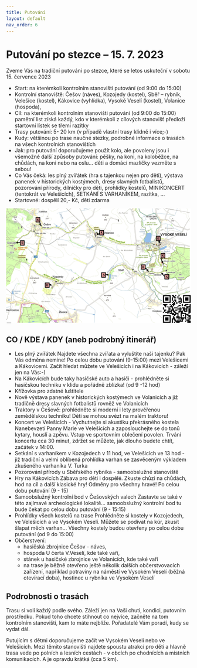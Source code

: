 ```yaml
---
title: Putování
layout: default
nav_order: 6
---
```

# Putování po stezce – 15. 7. 2023
Zveme Vás na tradiční putování po stezce, které se letos uskuteční v sobotu 15. července 2023
- Start: na kterémkoli kontrolním stanovišti putování (od 9:00 do 15:00)
- Kontrolní stanoviště: Češov (náves), Kozojedy (kostel), Sběř – rybník, Velešice (kostel), Kákovice (vyhlídka), Vysoké Veselí (kostel), Volanice (hospoda), 
- Cíl:  na kterémkoli kontrolním stanovišti putování (od 9:00 do 15:00)
pamětní list získá každý, kdo v kterémkoli z cílových stanovišť předloží startovní lístek se třemi razítky
- Trasy putování: 5- 20 km (v případě vlastní trasy klidně i více;-)
- Kudy: většinou po trase naučné stezky, podrobné informace o trasách na všech kontrolních stanovištích
- Jak: pro putování doporučujeme použít kolo, ale povoleny jsou i všemožné další způsoby putování: pěšky, na koni, na koloběžce, na chůdách, na koni nebo na oslu… děti a domácí mazlíčky vezměte s sebou!
- Co Vás čeká: les plný zvířátek (hra s tajenkou nejen pro děti), výstava panenek v historických kostýmech, dresy slavných fotbalistů, pozorování přírody, dílničky pro děti, prohlídky kostelů, MINIKONCERT (tentokrát ve Velešicích), SETKÁNÍ S VARHANÍKEM, razítka, …
- Startovné: dospělí 20,- Kč, děti zdarma

 ![mapa](/img/mapa-putovani-2023.png)

## CO / KDE / KDY (aneb podrobný itinerář)
- Les plný zvířátek Najdete všechna zvířata a vyluštíte naši tajenku? Pak Vás odměna nemine! Po celou dobu putování (9-15:00) mezi Velešicemi a Kákovicemi. Začít hledat můžete ve Velešicích i na Kákovicích - záleží jen na Vás:-)
- Na Kákovicích bude taky hasičské auto a hasiči - prohlédněte si hasičskou techniku v klidu a pořádně zblízka! (od 9 -12 hod)
- Křížovka pro zdatné luštitele
- Nově výstava panenek v historických kostýmech ve Volanicích a již tradičně dresy slavných fotbalistů rovněž ve Volanicích
- Traktory v Češově: prohlédněte si moderní i lety prověřenou zemědělskou techniku! Děti se mohou svézt na malém traktoru! 
- Koncert ve Velešicích - Vychutnejte si akustiku překrásného kostela Nanebevzetí Panny Marie ve Velešicích a zaposlouchejte se do tonů kytary, houslí a zpěvu. Vstup ve sportovním oblečení povolen. Trvání koncertu cca 30 minut, zdržet se můžete, jak dlouho budete chtít, začátek v 14:00.
- Setkání s varhaníkem v Kozojedech v 11 hod, ve Velešicích ve 13 hod - již tradiční a velmi oblíbená prohlídka varhan se zasvěceným výkladem zkušeného varhaníka V. Turka
- Pozorování přírody u Sběřského rybníka - samoobslužné stanoviště
- Hry na Kákovicích Zábava pro děti i dospělé. Zkuste chůzi na chůdách, hod na cíl a další klasické hry! Odměny pro všechny hravé! Po celou dobu putování (9 - 15)
- Samoobslužný kontrolní bod v Češovských valech Zastavte se také v této zajímavé archeologické lokalitě… samoobslužný kontrolní bod tu bude čekat po celou dobu putování (9 - 15:15)
- Prohlídky všech kostelů na trase Prohlédněte si kostely v Kozojedech, ve Velešicích a ve Vysokém Veselí. Můžete se podívat na kúr, zkusit šlapat měch varhan… Všechny kostely budou otevřeny po celou dobu putování (od 9 do 15:00)
- Občerstvení:
  - hasičská zbrojnice Češov - náves,
  - hospoda U čerta V.Veselí, kde také vaří,
  - stánek u hasičské zbrojnice ve Volanicích, kde také vaří
  - na trase je běžně otevřeno ještě několik dalších občerstvovacích zařízení, například potraviny na náměstí ve Vysokém Veselí (běžná otevírací doba), hostinec u rybníka ve Vysokém Veselí


## Podrobnosti o trasách
Trasu si volí každý podle svého. Záleží jen na Vaši chuti, kondici, putovním prostředku.
Pokud toho chcete stihnout co nejvíce, začněte na tom kontrolním stanovišti, kam to máte nejblíže. Pořadatelé Vám poradí, kudy se vydat dál.

Putujícím s dětmi doporučujeme začít ve Vysokém Veselí nebo ve Velešicích. Mezi těmito stanovišti najdete spoustu atrakcí pro děti a hlavně trasa vede po polních a lesních cestách - v obcích po chodnících a místních komunikacích. A je opravdu krátká (cca 5 km).

